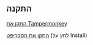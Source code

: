 ## התקנה
[התקן את Tampermonkey](https://chromewebstore.google.com/detail/tampermonkey/dhdgffkkebhmkfjojejmpbldmpobfkfo)

[התקן את הסקריפט](https://github.com/Yehonatan-Albert/Scrolling-with-keyboard-in-GPT/raw/refs/heads/main/script.user.js) (לחץ על Install)
